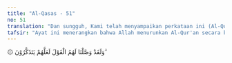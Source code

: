 ```yaml
---
title: "Al-Qasas - 51"
no: 51
translation: "Dan sungguh, Kami telah menyampaikan perkataan ini (Al-Qur'an) kepada mereka agar mereka selalu mengingatnya."
tafsir: "Ayat ini menerangkan bahwa Allah menurunkan Al-Qur'an secara bertahap, sebagian demi sebagian sesuai dengan kebijaksanaan yang telah digariskan-Nya, agar mudah dibaca, diingat, dipahami, dan bisa memantapkan hati dan menguatkan iman. Ini merupakan jawaban atas permintaan orang-orang kafir yang menghendaki Al-Qur'an itu diturunkan sekaligus. Firman Allah:\n\nDan orang-orang kafir berkata, \"Mengapa Al-Qur'an itu tidak diturunkan kepadanya sekaligus?\" Demikianlah agar Kami memperteguh hatimu (Muhammad) dengannya dan Kami membacakannya secara tartil (berangsur-angsur, perlahan dan benar). (al-Furqan/25: 32)"
---
```


۞ وَلَقَدْ وَصَّلْنَا لَهُمُ الْقَوْلَ لَعَلَّهُمْ يَتَذَكَّرُوْنَ ۗ 
